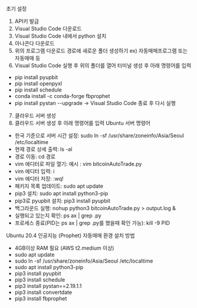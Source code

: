 초기 설정
1. API키 발급
2. Visual Studio Code 다운로드
3. Visual Studio Code 내에서 python 설치
4. 아나콘다 다운로드
5. 위의 프로그램 다운로드 경로에 새로운 폴더 생성하기
ex) 자동매매프로그램 또는 자동매매 등
6. Visual Studio Code 실행 후 위의 폴더를 열어 터미널 생성 후 아래 명령어를 입력
* pip install pyupbit
* pip install openpyxl
* pip install schedule
* conda install -c conda-forge fbprophet
* pip install pystan --upgrade
-> Visual Studio Code 종료 후 다시 실행

7. 클라우드 서버 생성
8. 클라우드 서버 생성 후 아래 명령어를 입력
Ubuntu 서버 명령어
* 한국 기준으로 서버 시간 설정: sudo ln -sf /usr/share/zoneinfo/Asia/Seoul /etc/localtime
* 현재 경로 상세 출력: ls -al
* 경로 이동: cd 경로
* vim 에디터로 파일 열기: 예시 : vim bitcoinAutoTrade.py
* vim 에디터 입력: i
* vim 에디터 저장: :wq!
* 패키지 목록 업데이트: sudo apt update
* pip3 설치: sudo apt install python3-pip
* pip3로 pyupbit 설치: pip3 install pyupbit
* 백그라운드 실행: nohup python3 bitcoinAutoTrade.py > output.log &
* 실행되고 있는지 확인: ps ax | grep .py
* 프로세스 종료(PID는 ps ax | grep .py를 했을때 확인 가능): kill -9 PID

Ubuntu 20.4 인공지능 (Prophet) 자동매매 환경 설치 방법
* 4GB이상 RAM 필요 (AWS t2.medium 이상)
* sudo apt update
* sudo ln -sf /usr/share/zoneinfo/Asia/Seoul /etc/localtime
* sudo apt install python3-pip
* pip3 install pyupbit
* pip3 install schedule
* pip3 install pystan==2.19.1.1
* pip3 install convertdate
* pip3 install fbprophet
